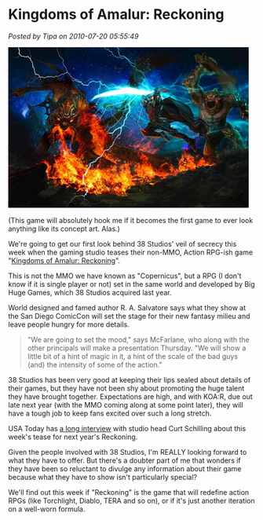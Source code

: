 # Kingdoms of Amalur: Reckoning

*Posted by Tipa on 2010-07-20 05:55:49*

[![](../uploads/2010/07/reckoning719x-large.jpg "The KOA:R poster.")](../uploads/2010/07/reckoning719x-large.jpg)

(This game will absolutely hook me if it becomes the first game to ever look anything like its concept art. Alas.)

We're going to get our first look behind 38 Studios' veil of secrecy this week when the gaming studio teases their non-MMO, Action RPG-ish game "[Kingdoms of Amalur: Reckoning](http://www.usatoday.com/tech/gaming/2010-07-20-schilling20_ST_N.htm)".

This is not the MMO we have known as "Copernicus", but a RPG (I don't know if it is single player or not) set in the same world and developed by Big Huge Games, which 38 Studios acquired last year.

World designed and famed author R. A. Salvatore says what they show at the San Diego ComicCon will set the stage for their new fantasy milieu and leave people hungry for more details.


> "We are going to set the mood," says McFarlane, who along with the other principals will make a presentation Thursday. "We will show a little bit of a hint of magic in it, a hint of the scale of the bad guys (and) the intensity of some of the action."



38 Studios has been very good at keeping their lips sealed about details of their games, but they have not been shy about promoting the huge talent they have brought together. Expectations are high, and with KOA:R, due out late next year (with the MMO coming along at some point later), they will have a tough job to keep fans excited over such a long stretch.

USA Today has [a long interview](http://content.usatoday.com/communities/gamehunters/post/2010/07/curt-schilling-and-38-studios-comic-con-news/1) with studio head Curt Schilling about this week's tease for next year's Reckoning.

Given the people involved with 38 Studios, I'm REALLY looking forward to what they have to offer. But there's a doubter part of me that wonders if they have been so reluctant to divulge any information about their game because what they have to show isn't particularly special?

We'll find out this week if "Reckoning" is the game that will redefine action RPGs (like Torchlight, Diablo, TERA and so on), or if it's just another iteration on a well-worn formula.

